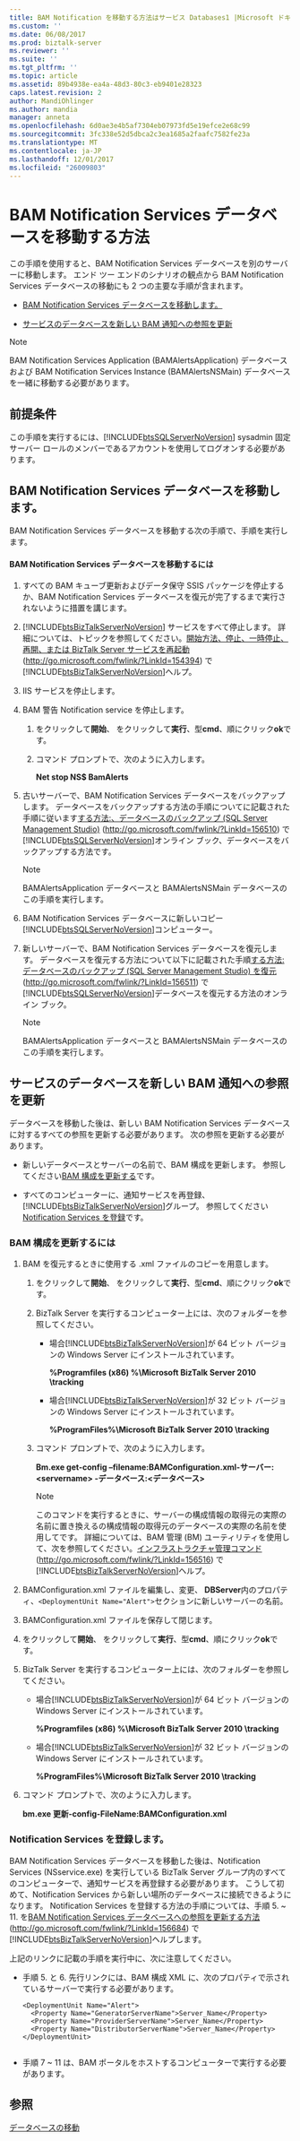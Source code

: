 ```yaml
---
title: BAM Notification を移動する方法はサービス Databases1 |Microsoft ドキュメント
ms.custom: ''
ms.date: 06/08/2017
ms.prod: biztalk-server
ms.reviewer: ''
ms.suite: ''
ms.tgt_pltfrm: ''
ms.topic: article
ms.assetid: 89b4938e-ea4a-48d3-80c3-eb9401e28323
caps.latest.revision: 2
author: MandiOhlinger
ms.author: mandia
manager: anneta
ms.openlocfilehash: 6d0ae3e4b5af7304eb07973fd5e19efce2e68c99
ms.sourcegitcommit: 3fc338e52d5dbca2c3ea1685a2faafc7582fe23a
ms.translationtype: MT
ms.contentlocale: ja-JP
ms.lasthandoff: 12/01/2017
ms.locfileid: "26009803"
---
```

# <a name="how-to-move-the-bam-notification-services-databases"></a>BAM Notification Services データベースを移動する方法
この手順を使用すると、BAM Notification Services データベースを別のサーバーに移動します。  エンド ツー エンドのシナリオの観点から BAM Notification Services データベースの移動にも 2 つの主要な手順が含まれます。  
  
-   [BAM Notification Services データベースを移動します。](../technical-guides/how-to-move-the-bam-notification-services-databases1.md#BKMK_NotiMoveDB)  
  
-   [サービスのデータベースを新しい BAM 通知への参照を更新](../technical-guides/how-to-move-the-bam-notification-services-databases1.md#BKMK_NotiUpdate)  
  
> [!NOTE]  
>  BAM Notification Services Application (BAMAlertsApplication) データベースおよび BAM Notification Services Instance (BAMAlertsNSMain) データベースを一緒に移動する必要があります。  
  
## <a name="prerequisites"></a>前提条件  
 この手順を実行するには、[!INCLUDE[btsSQLServerNoVersion](../includes/btssqlservernoversion-md.md)] sysadmin 固定サーバー ロールのメンバーであるアカウントを使用してログオンする必要があります。  
  
##  <a name="BKMK_NotiMoveDB"></a>BAM Notification Services データベースを移動します。  
 BAM Notification Services データベースを移動する次の手順で、手順を実行します。  
  
#### <a name="to-move-the-bam-notification-services-database"></a>BAM Notification Services データベースを移動するには  
  
1.  すべての BAM キューブ更新およびデータ保守 SSIS パッケージを停止するか、BAM Notification Services データベースを復元が完了するまで実行されないように措置を講じます。  
  
2.  [!INCLUDE[btsBizTalkServerNoVersion](../includes/btsbiztalkservernoversion-md.md)] サービスをすべて停止します。 詳細については、トピックを参照してください。[開始方法、停止、一時停止、再開、または BizTalk Server サービスを再起動](http://go.microsoft.com/fwlink/?LinkId=154394)(http://go.microsoft.com/fwlink/?LinkId=154394) で[!INCLUDE[btsBizTalkServerNoVersion](../includes/btsbiztalkservernoversion-md.md)]ヘルプ。  
  
3.  IIS サービスを停止します。  
  
4.  BAM 警告 Notification service を停止します。  
  
    1.  をクリックして**開始**、 をクリックして**実行**、型**cmd**、順にクリック**ok**です。  
  
    2.  コマンド プロンプトで、次のように入力します。  
  
         **Net stop NS$ BamAlerts**  
  
5.  古いサーバーで、BAM Notification Services データベースをバックアップします。 データベースをバックアップする方法の手順についてに記載された手順に従います[する方法:、データベースのバックアップ (SQL Server Management Studio)](http://go.microsoft.com/fwlink/?LinkId=156510) (http://go.microsoft.com/fwlink/?LinkId=156510) で[!INCLUDE[btsSQLServerNoVersion](../includes/btssqlservernoversion-md.md)]オンライン ブック、データベースをバックアップする方法です。  
  
    > [!NOTE]  
    >  BAMAlertsApplication データベースと BAMAlertsNSMain データベースのこの手順を実行します。  
  
6.  BAM Notification Services データベースに新しいコピー[!INCLUDE[btsSQLServerNoVersion](../includes/btssqlservernoversion-md.md)]コンピューター。  
  
7.  新しいサーバーで、BAM Notification Services データベースを復元します。 データベースを復元する方法について以下に記載された手順[する方法: データベースのバックアップ (SQL Server Management Studio) を復元](http://go.microsoft.com/fwlink/?LinkId=156511)(http://go.microsoft.com/fwlink/?LinkId=156511) で[!INCLUDE[btsSQLServerNoVersion](../includes/btssqlservernoversion-md.md)]データベースを復元する方法のオンライン ブック。  
  
    > [!NOTE]  
    >  BAMAlertsApplication データベースと BAMAlertsNSMain データベースのこの手順を実行します。  
  
##  <a name="BKMK_NotiUpdate"></a>サービスのデータベースを新しい BAM 通知への参照を更新  
 データベースを移動した後は、新しい BAM Notification Services データベースに対するすべての参照を更新する必要があります。 次の参照を更新する必要があります。  
  
-   新しいデータベースとサーバーの名前で、BAM 構成を更新します。 参照してください[BAM 構成を更新する](../technical-guides/how-to-move-the-bam-notification-services-databases1.md#BKMK_NotiUpdateBAMConfig)です。  
  
-   すべてのコンピューターに、通知サービスを再登録、[!INCLUDE[btsBizTalkServerNoVersion](../includes/btsbiztalkservernoversion-md.md)]グループ。 参照してください[Notification Services を登録](../technical-guides/how-to-move-the-bam-notification-services-databases1.md#BKMK_NotiRegister)です。  
  
###  <a name="BKMK_NotiUpdateBAMConfig"></a>BAM 構成を更新するには  
  
1.  BAM を復元するときに使用する .xml ファイルのコピーを用意します。  
  
    1.  をクリックして**開始**、 をクリックして**実行**、型**cmd**、順にクリック**ok**です。  
  
    2.  BizTalk Server を実行するコンピューター上には、次のフォルダーを参照してください。  
  
        -   場合[!INCLUDE[btsBizTalkServerNoVersion](../includes/btsbiztalkservernoversion-md.md)]が 64 ビット バージョンの Windows Server にインストールされています。  
  
             **%Programfiles (x86) %\Microsoft BizTalk Server 2010 \tracking**  
  
        -   場合[!INCLUDE[btsBizTalkServerNoVersion](../includes/btsbiztalkservernoversion-md.md)]が 32 ビット バージョンの Windows Server にインストールされています。  
  
             **%ProgramFiles%\Microsoft BizTalk Server 2010 \tracking**  
  
    3.  コマンド プロンプトで、次のように入力します。  
  
         **Bm.exe get-config –filename:BAMConfiguration.xml-サーバー:\<servername\> -データベース:\<データベース\>**  
  
        > [!NOTE]  
        >  このコマンドを実行するときに、サーバーの構成情報の取得元の実際の名前に置き換える<servername>の構成情報の取得元のデータベースの実際の名前を使用して<database>です。 詳細については、BAM 管理 (BM) ユーティリティを使用して、次を参照してください。[インフラストラクチャ管理コマンド](http://go.microsoft.com/fwlink/?LinkId=156516)(http://go.microsoft.com/fwlink/?LinkId=156516) で[!INCLUDE[btsBizTalkServerNoVersion](../includes/btsbiztalkservernoversion-md.md)]ヘルプ。  
  
2.  BAMConfiguration.xml ファイルを編集し、変更、 **DBServer**内のプロパティ、`<DeploymentUnit Name="Alert">`セクションに新しいサーバーの名前。  
  
3.  BAMConfiguration.xml ファイルを保存して閉じます。  
  
4.  をクリックして**開始**、 をクリックして**実行**、型**cmd**、順にクリック**ok**です。  
  
5.  BizTalk Server を実行するコンピューター上には、次のフォルダーを参照してください。  
  
    -   場合[!INCLUDE[btsBizTalkServerNoVersion](../includes/btsbiztalkservernoversion-md.md)]が 64 ビット バージョンの Windows Server にインストールされています。  
  
         **%Programfiles (x86) %\Microsoft BizTalk Server 2010 \tracking**  
  
    -   場合[!INCLUDE[btsBizTalkServerNoVersion](../includes/btsbiztalkservernoversion-md.md)]が 32 ビット バージョンの Windows Server にインストールされています。  
  
         **%ProgramFiles%\Microsoft BizTalk Server 2010 \tracking**  
  
6.  コマンド プロンプトで、次のように入力します。  
  
     **bm.exe 更新-config-FileName:BAMConfiguration.xml**  
  
###  <a name="BKMK_NotiRegister"></a>Notification Services を登録します。  
 BAM Notification Services データベースを移動した後は、Notification Services (NSservice.exe) を実行している BizTalk Server グループ内のすべてのコンピューターで、通知サービスを再登録する必要があります。 こうして初めて、Notification Services から新しい場所のデータベースに接続できるようになります。 Notification Services を登録する方法の手順については、手順 5. ~ 11. を[BAM Notification Services データベースへの参照を更新する方法](http://go.microsoft.com/fwlink/?LinkId=156684)(http://go.microsoft.com/fwlink/?LinkId=156684) で[!INCLUDE[btsBizTalkServerNoVersion](../includes/btsbiztalkservernoversion-md.md)]ヘルプします。  
  
 上記のリンクに記載の手順を実行中に、次に注意してください。  
  
-   手順 5. と 6. 先行リンクには、BAM 構成 XML に、次のプロパティで示されているサーバーで実行する必要があります。  
  
    ```  
    <DeploymentUnit Name="Alert">  
      <Property Name="GeneratorServerName">Server_Name</Property>  
      <Property Name="ProviderServerName">Server_Name</Property>  
      <Property Name="DistributorServerName">Server_Name</Property>  
    </DeploymentUnit>  
  
    ```  
  
-   手順 7 ~ 11 は、BAM ポータルをホストするコンピューターで実行する必要があります。  
  
## <a name="see-also"></a>参照  
 [データベースの移動](../technical-guides/moving-databases.md)